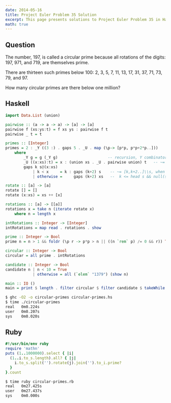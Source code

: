 ```yaml
---
date: 2014-05-16
title: Project Euler Problem 35 Solution
excerpt: This page presents solutions to Project Euler Problem 35 in Haskell and Ruby.
math: true
---
```



## Question

The number, 197, is called a circular prime because all rotations of the digits: 197, 971, and 719, are themselves prime.

There are thirteen such primes below 100: 2, 3, 5, 7, 11, 13, 17, 31, 37, 71, 73, 79, and 97.

How many circular primes are there below one million?






## Haskell

```haskell
import Data.List (union)

pairwise :: (a -> a -> a) -> [a] -> [a]
pairwise f (xs:ys:t) = f xs ys : pairwise f t
pairwise _ t = t

primes :: [Integer]
primes = 2 : _Y ((3 :) . gaps 5 . _U . map (\p-> [p*p, p*p+2*p..]))
    where
        _Y g = g (_Y g)                      -- recursion, Y combinator
        _U ((x:xs):t) = x : (union xs . _U . pairwise union) t   -- ~= nub.sort.concat
        gaps k s@(x:xs) 
            | k < x     = k : gaps (k+2) s    -- ~= [k,k+2..]\\s, when
            | otherwise =     gaps (k+2) xs   --  k <= head s && null(s\\[k,k+2..])

rotate :: [a] -> [a]
rotate [] = []
rotate (x:xs) = xs ++ [x]

rotations :: [a] -> [[a]]
rotations x = take n (iterate rotate x)
    where n = length x

intRotations :: Integer -> [Integer]
intRotations = map read . rotations . show

prime :: Integer -> Bool
prime n = n > 1 && foldr (\p r -> p*p > n || ((n `rem` p) /= 0 && r)) True primes

circular :: Integer -> Bool
circular = all prime . intRotations

candidate :: Integer -> Bool
candidate n | n < 10 = True
            | otherwise = all (`elem` "1379") (show n)

main :: IO ()
main = print $ length . filter circular $ filter candidate $ takeWhile (< 1000000) primes
```


```bash
$ ghc -O2 -o circular-primes circular-primes.hs
$ time ./circular-primes
real   0m0.224s
user   0m0.207s
sys    0m0.020s
```



## Ruby

```ruby
#!/usr/bin/env ruby
require 'mathn'
puts (1..1000000).select { |i|
  (1..i.to_s.length).all? { |j|
    i.to_s.split('').rotate(j).join('').to_i.prime?
  }
}.count
```


```bash
$ time ruby circular-primes.rb
real   0m27.425s
user   0m27.437s
sys    0m0.000s
```


